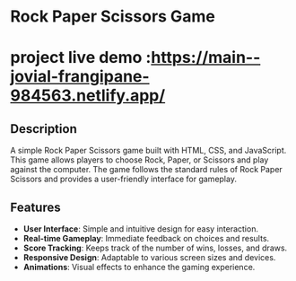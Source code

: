 # Rock Paper Scissors Game
# project live demo :https://main--jovial-frangipane-984563.netlify.app/
## Description
A simple Rock Paper Scissors game built with HTML, CSS, and JavaScript. This game allows players to choose Rock, Paper, or Scissors and play against the computer. The game follows the standard rules of Rock Paper Scissors and provides a user-friendly interface for gameplay.

## Features
- **User Interface**: Simple and intuitive design for easy interaction.
- **Real-time Gameplay**: Immediate feedback on choices and results.
- **Score Tracking**: Keeps track of the number of wins, losses, and draws.
- **Responsive Design**: Adaptable to various screen sizes and devices.
- **Animations**: Visual effects to enhance the gaming experience.
  


